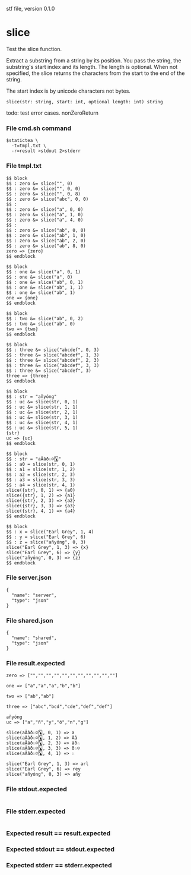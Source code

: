 stf file, version 0.1.0

# slice

Test the slice function.

Extract a substring from a string by its position. You pass the
string, the substring's start index and its length.  The length
is optional. When not specified, the slice returns the characters
from the start to the end of the string.

The start index is by unicode characters not bytes.

~~~
slice(str: string, start: int, optional length: int) string
~~~

todo: test error cases. nonZeroReturn

### File cmd.sh command 

~~~
$statictea \
  -t=tmpl.txt \
  -r=result >stdout 2>stderr
~~~

### File tmpl.txt

~~~
$$ block
$$ : zero &= slice("", 0)
$$ : zero &= slice("", 0, 0)
$$ : zero &= slice("", 0, 8)
$$ : zero &= slice("abc", 0, 0)
$$ :
$$ : zero &= slice("a", 0, 0)
$$ : zero &= slice("a", 1, 0)
$$ : zero &= slice("a", 4, 0)
$$ :
$$ : zero &= slice("ab", 0, 0)
$$ : zero &= slice("ab", 1, 0)
$$ : zero &= slice("ab", 2, 0)
$$ : zero &= slice("ab", 8, 0)
zero => {zero}
$$ endblock

$$ block
$$ : one &= slice("a", 0, 1)
$$ : one &= slice("a", 0)
$$ : one &= slice("ab", 0, 1)
$$ : one &= slice("ab", 1, 1)
$$ : one &= slice("ab", 1)
one => {one}
$$ endblock

$$ block
$$ : two &= slice("ab", 0, 2)
$$ : two &= slice("ab", 0)
two => {two}
$$ endblock

$$ block
$$ : three &= slice("abcdef", 0, 3)
$$ : three &= slice("abcdef", 1, 3)
$$ : three &= slice("abcdef", 2, 3)
$$ : three &= slice("abcdef", 3, 3)
$$ : three &= slice("abcdef", 3)
three => {three}
$$ endblock

$$ block
$$ : str = "añyóng"
$$ : uc &= slice(str, 0, 1)
$$ : uc &= slice(str, 1, 1)
$$ : uc &= slice(str, 2, 1)
$$ : uc &= slice(str, 3, 1)
$$ : uc &= slice(str, 4, 1)
$$ : uc &= slice(str, 5, 1)
{str}
uc => {uc}
$$ endblock

$$ block
$$ : str = "aÂâð♘☺🃞"
$$ : a0 = slice(str, 0, 1)
$$ : a1 = slice(str, 1, 2)
$$ : a2 = slice(str, 2, 3)
$$ : a3 = slice(str, 3, 3)
$$ : a4 = slice(str, 4, 1)
slice({str}, 0, 1) => {a0}
slice({str}, 1, 2) => {a1}
slice({str}, 2, 3) => {a2}
slice({str}, 3, 3) => {a3}
slice({str}, 4, 1) => {a4}
$$ endblock

$$ block
$$ : x = slice("Earl Grey", 1, 4)
$$ : y = slice("Earl Grey", 6)
$$ : z = slice("añyóng", 0, 3)
slice("Earl Grey", 1, 3) => {x}
slice("Earl Grey", 6) => {y}
slice("añyóng", 0, 3) => {z}
$$ endblock
~~~

### File server.json

~~~
{
  "name": "server",
  "type": "json"
}
~~~

### File shared.json

~~~
{
  "name": "shared",
  "type": "json"
}
~~~

### File result.expected

~~~
zero => ["","","","","","","","","","",""]

one => ["a","a","a","b","b"]

two => ["ab","ab"]

three => ["abc","bcd","cde","def","def"]

añyóng
uc => ["a","ñ","y","ó","n","g"]

slice(aÂâð♘☺🃞, 0, 1) => a
slice(aÂâð♘☺🃞, 1, 2) => Ââ
slice(aÂâð♘☺🃞, 2, 3) => âð♘
slice(aÂâð♘☺🃞, 3, 3) => ð♘☺
slice(aÂâð♘☺🃞, 4, 1) => ♘

slice("Earl Grey", 1, 3) => arl 
slice("Earl Grey", 6) => rey
slice("añyóng", 0, 3) => añy
~~~

### File stdout.expected

~~~
~~~

### File stderr.expected

~~~
~~~

### Expected result == result.expected
### Expected stdout == stdout.expected
### Expected stderr == stderr.expected
